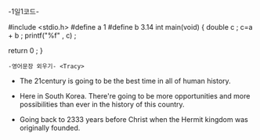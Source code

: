    -1일1코드-

#include <stdio.h>
#define a 1
#define b 3.14
int main(void)
 {
    double c ;
    c=a + b ;
  printf("%f" , c) ;
 
 return 0 ;
 }



  
    -영어문장 외우기- <Tracy>

* The 21century is going to be the best time in all of human history.

* Here in South Korea. There're going to be more opportunities and
   more possibilities than ever in the history of this country.

* Going back to 2333 years before Christ when the Hermit kingdom was 
  originally founded.
    